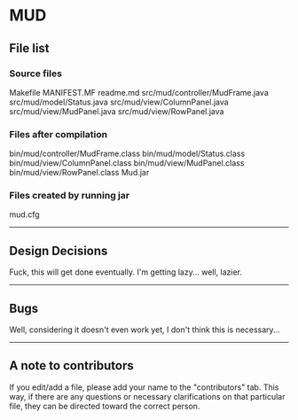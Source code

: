 # MUD

## File list

### Source files
Makefile
MANIFEST.MF
readme.md
src/mud/controller/MudFrame.java
src/mud/model/Status.java
src/mud/view/ColumnPanel.java
src/mud/view/MudPanel.java
src/mud/view/RowPanel.java

### Files after compilation
bin/mud/controller/MudFrame.class
bin/mud/model/Status.class
bin/mud/view/ColumnPanel.class
bin/mud/view/MudPanel.class
bin/mud/view/RowPanel.class
Mud.jar

### Files created by running jar
mud.cfg

---

## Design Decisions
Fuck, this will get done eventually. I'm getting lazy... well, lazier.

---

## Bugs
Well, considering it doesn't even work yet, I don't think this is necessary...

---

## A note to contributors
If you edit/add a file, please add your name to the "contributors" tab. This
way, if there are any questions or necessary clarifications on that particular
file, they can be directed toward the correct person.
